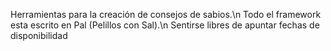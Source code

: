 Herramientas para la creación de consejos de sabios.\n
Todo el framework esta escrito en Pal (Pelillos con Sal).\n
Sentirse libres de apuntar fechas de disponibilidad
